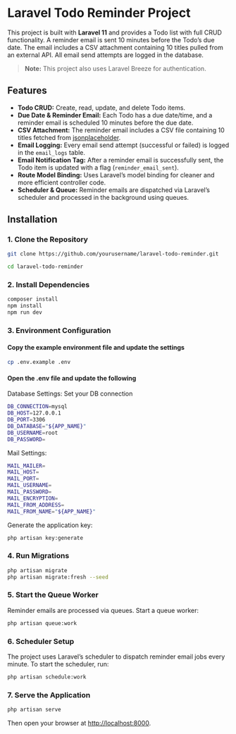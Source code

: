 # Laravel Todo Reminder Project

This project is built with **Laravel 11** and provides a Todo list with full CRUD functionality. A reminder email is sent 10 minutes before the Todo’s due date. The email includes a CSV attachment containing 10 titles pulled from an external API. All email send attempts are logged in the database.

> **Note:** This project also uses Laravel Breeze for authentication.

## Features

- **Todo CRUD:** Create, read, update, and delete Todo items.
- **Due Date & Reminder Email:** Each Todo has a due date/time, and a reminder email is scheduled 10 minutes before the due date.
- **CSV Attachment:** The reminder email includes a CSV file containing 10 titles fetched from [jsonplaceholder](https://jsonplaceholder.typicode.com/posts).
- **Email Logging:** Every email send attempt (successful or failed) is logged in the `email_logs` table.
- **Email Notification Tag:** After a reminder email is successfully sent, the Todo item is updated with a flag (`reminder_email_sent`).
- **Route Model Binding:** Uses Laravel’s model binding for cleaner and more efficient controller code.
- **Scheduler & Queue:** Reminder emails are dispatched via Laravel’s scheduler and processed in the background using queues.

## Installation

### 1. Clone the Repository

```bash
git clone https://github.com/yourusername/laravel-todo-reminder.git

cd laravel-todo-reminder
```

### 2. Install Dependencies

```bash
composer install
npm install
npm run dev
```

### 3. Environment Configuration

#### Copy the example environment file and update the settings

```bash
cp .env.example .env
```

#### Open the .env file and update the following

Database Settings: Set your DB connection

```bash
DB_CONNECTION=mysql
DB_HOST=127.0.0.1
DB_PORT=3306
DB_DATABASE="${APP_NAME}"
DB_USERNAME=root
DB_PASSWORD=
```

Mail Settings:

```bash
MAIL_MAILER=
MAIL_HOST=
MAIL_PORT=
MAIL_USERNAME=
MAIL_PASSWORD=
MAIL_ENCRYPTION=
MAIL_FROM_ADDRESS=
MAIL_FROM_NAME="${APP_NAME}"
```

Generate the application key:

```bash
php artisan key:generate
```

### 4. Run Migrations

```bash
php artisan migrate
php artisan migrate:fresh --seed
```

### 5. Start the Queue Worker

Reminder emails are processed via queues. Start a queue worker:

```bash
php artisan queue:work
```

### 6. Scheduler Setup

The project uses Laravel’s scheduler to dispatch reminder email jobs every minute. To start the scheduler, run:

```bash
php artisan schedule:work
```

### 7. Serve the Application

```bash
php artisan serve
```

Then open your browser at <http://localhost:8000>.
